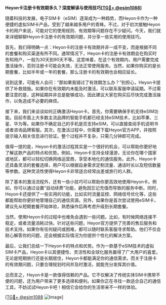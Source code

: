 **Heyon卡注册卡有效期多久？深度解读与使用技巧[[TG💪+ @esim1088](https://t.me/s/esim1088)]**

随着科技的发展，电子SIM卡（eSIM）逐渐成为一种趋势，而Heyon卡作为一种便捷的虚拟SIM卡产品，受到了越来越多用户的青睐。不过，对于初次接触Heyon卡的用户来说，可能对它的使用规则、有效期等问题存在不少疑问。今天，我们就来详细聊聊Heyon卡注册卡的有效期问题，并分享一些实用的使用技巧。

首先，我们得明确一点：Heyon卡的注册卡有效期并非一成不变，而是根据不同的套餐和购买渠道有所不同。通常情况下，Heyon卡的注册卡有效期会在购买时告知用户，一般为30天到90天不等。这意味着，在这个有效期内，用户需要完成激活操作，否则注册卡可能会失效，无法正常使用服务。当然，如果你购买的是长期套餐，比如半年或一年的套餐，那么注册卡的有效期也会相应延长。

说到这里，可能有人会问：“那如果我错过了有效期怎么办？”别担心，Heyon卡提供了补救措施。如果你在有效期内未能及时激活，可以联系客服申请延期。不过需要注意的是，这种延期并非总是能够成功，因此建议大家在购买后尽快完成激活操作，以免造成不必要的麻烦。

接下来，我们来谈谈如何正确激活Heyon卡。首先，你需要确保手机支持eSIM功能。目前市面上大多数主流品牌的智能手机都已经支持eSIM技术，比如苹果、三星、华为等。如果你不确定自己的手机是否支持eSIM，可以直接查阅手机说明书或者咨询品牌客服。其次，在激活过程中，你需要下载Heyon官方APP，并按照提示输入相关信息进行验证。整个过程并不复杂，只需几分钟即可完成。

值得一提的是，Heyon卡的激活过程其实是一个很好的机会，可以帮助你更好地了解这款产品的特点和优势。例如，Heyon卡支持全球漫游，无论你在哪个国家或地区，都可以轻松切换网络运营商，享受本地化的通信服务。此外，Heyon卡还具备灵活的套餐选择，用户可以根据自身需求定制流量、通话时长以及短信数量等参数。这种灵活性使得Heyon卡非常适合经常出差或旅行的人群。

除了基本的激活流程外，还有一些小技巧可以帮助你更高效地使用Heyon卡。例如，你可以通过设置“自动续费”功能，避免因忘记充值而导致的服务中断。同时，Heyon卡还提供了一些实用的功能，比如实时流量监控、网络信号优化等，这些都能帮助你更好地管理自己的通信资源。另外，如果你是首次尝试使用eSIM卡，建议先从短期套餐开始体验，熟悉操作后再考虑升级到长期套餐。

当然，使用Heyon卡的过程中也难免会遇到一些问题。比如，有时候网络连接不稳定，或者流量消耗过快。针对这些问题，Heyon官方提供了完善的售后服务和技术支持。如果你有任何疑问或困难，都可以随时联系客服寻求帮助。他们不仅会耐心解答你的问题，还会根据实际情况为你提供个性化的解决方案。

最后，让我们总结一下Heyon卡的特点和优势。作为一款基于eSIM技术的虚拟SIM卡产品，Heyon卡以其便捷性、灵活性和全球化服务赢得了广大用户的喜爱。无论是短期旅行还是长期居住，Heyon卡都能满足你的通信需求。而关于注册卡的有效期问题，只要合理规划时间并及时激活，就能充分发挥其价值。

总而言之，Heyon卡是一款值得信赖的产品。它不仅解决了传统实体SIM卡携带不便的问题，还为用户带来了更多选择和便利。如果你正在寻找一款适合自己的通信工具，不妨试试Heyon卡吧！相信它会给你的生活带来不一样的体验。

[[TG💪+ @esim1088](https://t.me/s/esim1088) ![Image](https://i.postimg.cc/4NQfJmqS/Snipaste-2025-05-13-00-14-12.png)]